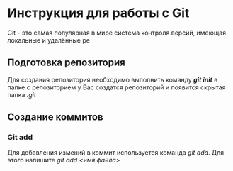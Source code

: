 # Инструкция для работы с Git #
Git - это самая популярная в мире система контроля версий, имеющая локальные и удалённые ре

## Подготовка репозитория ##
Для создания репозитория необходимо выполнить команду ***git init*** в папке с репозиторием у Вас создатся репозиторий и появится скрытая папка *.git*

## Создание коммитов ##
### Git add ###
Для добавления измений в коммит используется команда *git add*. Для этого напишите *git add <имя файла>*
